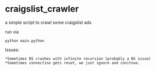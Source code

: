 craigslist_crawler
==================

a simple script to crawl some craigslist ads

run via

    python main.python

Issues:

    *Sometimes BS crashes with infinite recursion (probably a BS issue)
    *Sometimes connectino gets reset, we just ignore and conitnue.



